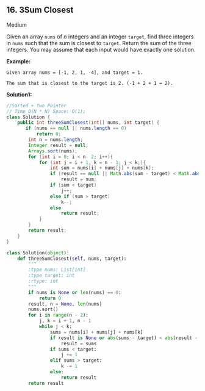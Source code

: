 ## 16. 3Sum Closest

Medium

Given an array `nums` of *n* integers and an integer `target`, find three integers in `nums` such that the sum is closest to `target`. Return the sum of the three integers. You may assume that each input would have exactly one solution.

**Example:**

```
Given array nums = [-1, 2, 1, -4], and target = 1.

The sum that is closest to the target is 2. (-1 + 2 + 1 = 2).
```

**Solution1:**

```java
//Sorted + Two Pointer
// Time O(N * N) Space: O(1);
class Solution {
    public int threeSumClosest(int[] nums, int target) {
       if (nums == null || nums.length == 0)
           return 0;
        int n = nums.length;
        Integer result = null;
        Arrays.sort(nums);
        for (int i = 0; i < n- 2; i++){
            for (int j = i + 1, k = n - 1; j < k;){
                int sum = nums[i] + nums[j] + nums[k];
                if (result == null || Math.abs(sum - target) < Math.abs(result - target))
                    result = sum;
                if (sum < target)
                    j++;
                else if (sum > target)
                    k--;
                else
                    return result;
            }
        }
        return result;
    }
}
```

```python
class Solution(object):
    def threeSumClosest(self, nums, target):
        """
        :type nums: List[int]
        :type target: int
        :rtype: int
        """
        if nums is None or len(nums) == 0:
            return 0
        result, n = None, len(nums)
        nums.sort()
        for i in range(n - 2):
            j, k = i + 1, n - 1
            while j < k:
                sums = nums[i] + nums[j] + nums[k]
                if result is None or abs(sums - target) < abs(result - target):
                    result = sums
                if sums < target:
                    j += 1
                elif sums > target:
                    k -= 1
                else:
                    return result
        return result
```

